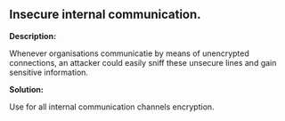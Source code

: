 
Insecure internal communication.
-------


**Description:**

Whenever organisations communicatie by means of unencrypted connections, an attacker could easily sniff these unsecure lines and gain sensitive information.


**Solution:**

Use for all internal communication channels encryption.	